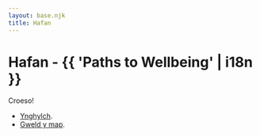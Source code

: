 ```yaml
---
layout: base.njk
title: Hafan
---
```


# Hafan - {{ 'Paths to Wellbeing' | i18n }}

Croeso!

* [Ynghylch](./about).
* [Gweld y map](./map).
